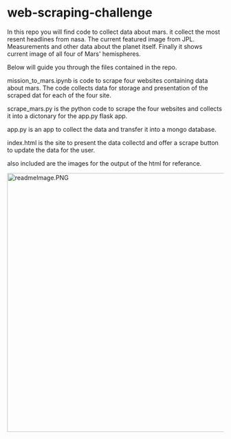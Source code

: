 # web-scraping-challenge

In this repo you will find code to collect data about mars. it collect the most resent headlines from nasa. The current featured image from JPL. Measurements and other data about the planet itself. Finally it shows current image of all four of Mars' hemispheres.

Below will guide you through the files contained in the repo.

mission_to_mars.ipynb is code to scrape four websites containing data about mars. The code collects data for storage and presentation of the scraped dat for each of the four site.

scrape_mars.py is the python code to scrape the four websites and collects it into a dictonary for the app.py flask app.

app.py is an app to collect the data and transfer it into a mongo database.

index.html is the site to present the data collectd and offer a scrape button to update the data for the user.

also included are the images for the output of the html for referance.  

<image src='Missions_to_Mars\images\readmeImage.PNG' alt='readmeImage.PNG' style='hight:400px; width: 600px;'/>